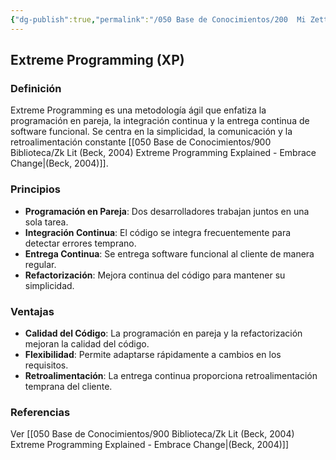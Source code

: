 ```yaml
---
{"dg-publish":true,"permalink":"/050 Base de Conocimientos/200  Mi Zettelkasten/100 Docencia/IS1/2025/Clase 04 Modelos de Proceso de Software/Zk Extreme Programming (XP)/","tags":["digitalGarden","xp"]}
---
```


## Extreme Programming (XP)

### Definición
Extreme Programming es una metodología ágil que enfatiza la programación en pareja, la integración continua y la entrega continua de software funcional. Se centra en la simplicidad, la comunicación y la retroalimentación constante [[050 Base de Conocimientos/900 Biblioteca/Zk Lit (Beck, 2004) Extreme Programming Explained - Embrace Change\|(Beck, 2004)]].
    
### Principios

- **Programación en Pareja**: Dos desarrolladores trabajan juntos en una sola tarea.
- **Integración Continua**: El código se integra frecuentemente para detectar errores temprano.
- **Entrega Continua**: Se entrega software funcional al cliente de manera regular.
- **Refactorización**: Mejora continua del código para mantener su simplicidad.

### Ventajas   
- **Calidad del Código**: La programación en pareja y la refactorización mejoran la calidad del código.
- **Flexibilidad**: Permite adaptarse rápidamente a cambios en los requisitos.        
- **Retroalimentación**: La entrega continua proporciona retroalimentación temprana del cliente.
        
### Referencias
Ver [[050 Base de Conocimientos/900 Biblioteca/Zk Lit (Beck, 2004) Extreme Programming Explained - Embrace Change\|(Beck, 2004)]]
